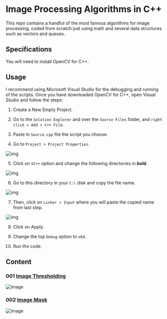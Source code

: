 # Image Processing Algorithms in C++

This repo contains a handful of the most famous algorithms for image processing, coded from scratch just using math and several data structures such as vectors and queues. <br />

## Specifications

You will need to install OpenCV for C++. <br />

## Usage

I recommend using Microsoft Visual Studio for the debugging and running of the scripts. Once you have downloaded OpenCV for C++, open Visual Studio and follow the steps: <br />

1. Create a New Empty Project. <br />

2. Go to the `Solution Explorer` and over the `Source Files` folder, and `right click > Add > C++ File`. <br />

3. Paste in `Source.cpp` file the script you choose. <br />

4. Go to `Project > Project Properties`. <br />

![img](https://github.com/the-other-mariana/image-processing-algorithms/blob/master/resources/properties.png?raw=true) <br />

5. Click on `VC++` option and change the following directories in **bold**. <br />

![img](https://github.com/the-other-mariana/image-processing-algorithms/blob/master/resources/vc-directories.png?raw=true) <br />

6. Go to this directory in your `C:\` disk and copy the file name. <br />

![img](https://github.com/the-other-mariana/image-processing-algorithms/blob/master/resources/library-name.png?raw=true) <br />

7. Then, click on `Linker > Input` where you will paste the copied name from last step. <br />

![img](https://github.com/the-other-mariana/image-processing-algorithms/blob/master/resources/paste-name.png?raw=true) <br />

8. Click on Apply. <br />

9. Change the top `Debug` option to `x64`. <br />

10. Run the code. <br />

## Content

### 001 [Image Thresholding](https://github.com/the-other-mariana/image-processing-algorithms/tree/master/001-threshold)

![image](https://github.com/the-other-mariana/image-processing-algorithms/blob/master/001-threshold/output.png?raw=true) <br/>

### 002 [Image Mask](https://github.com/the-other-mariana/image-processing-algorithms/tree/master/002-mask)

![image](https://github.com/the-other-mariana/image-processing-algorithms/blob/master/002-mask/result.png?raw=true) <br/>